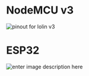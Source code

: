 
# NodeMCU v3 

![pinout for lolin v3](https://i1.wp.com/www.teachmemicro.com/wp-content/uploads/2018/04/NodeMCUv3.0-pinout.jpg?resize=768,507&ssl=1)


# ESP32

![enter image description here](https://i2.wp.com/randomnerdtutorials.com/wp-content/uploads/2018/08/ESP32-DOIT-DEVKIT-V1-Board-Pinout-36-GPIOs-updated.jpg?ssl=1)
<!--stackedit_data:
eyJoaXN0b3J5IjpbMTU0NjYwNjQzMSw2NjM5OTA4NF19
-->